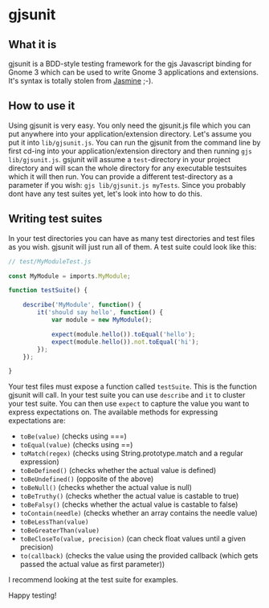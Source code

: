 # gjsunit

## What it is
gjsunit is a BDD-style testing framework for the gjs Javascript binding for Gnome 3 which can be used to write Gnome 3 applications and extensions. It's syntax is totally stolen from [Jasmine](http://jasmine.github.io/) ;-).

## How to use it
Using gjsunit is very easy. You only need the gjsunit.js file which you can put anywhere into your application/extension directory. Let's assume you put it into `lib/gjsunit.js`.
You can run the gjsunit from the command line by first cd-ing into your application/extension directory and then running `gjs lib/gjsunit.js`. gsjunit will assume a `test`-directory in your project directory and will scan the whole directory for any executable testsuites which it will then run. You can provide a different test-directory as a parameter if you wish: `gjs lib/gjsunit.js myTests`.
Since you probably dont have any test suites yet, let's look into how to do this.

## Writing test suites

In your test directories you can have as many test directories and test files as you wish. gjsunit will just run all of them.
A test suite could look like this:

```js
// test/MyModuleTest.js

const MyModule = imports.MyModule;

function testSuite() {

	describe('MyModule', function() {
		it('should say hello', function() {
			var module = new MyModule();

			expect(module.hello()).toEqual('hello');
			expect(module.hello()).not.toEqual('hi');
		});
	});

}
```

Your test files must expose a function called `testSuite`. This is the function gjsunit will call. In your test suite you can use `describe` and `it` to cluster your test suite. You can then use `expect` to capture the value you want to express expectations on. The available methods for expressing expectations are:
- `toBe(value)` (checks using ===)
- `toEqual(value)` (checks using ==)
- `toMatch(regex)` (checks using String.prototype.match and a regular expression)
- `toBeDefined()` (checks whether the actual value is defined)
- `toBeUndefined()` (opposite of the above)
- `toBeNull()` (checks whether the actual value is null)
- `toBeTruthy()` (checks whether the actual value is castable to true)
- `toBeFalsy()` (checks whether the actual value is castable to false)
- `toContain(needle)` (checks whether an array contains the needle value)
- `toBeLessThan(value)`
- `toBeGreaterThan(value)`
- `toBeCloseTo(value, precision)` (can check float values until a given precision)
- `to(callback)` (checks the value using the provided callback (which gets passed the actual value as first parameter))

I recommend looking at the test suite for examples.

Happy testing!

